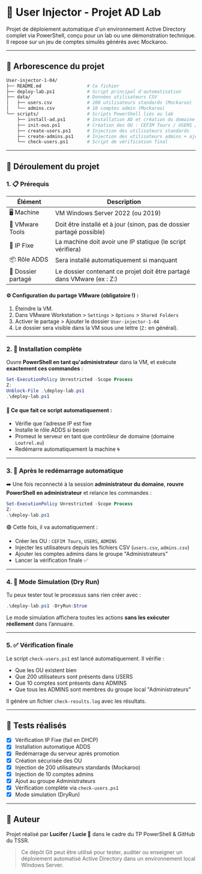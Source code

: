 # 🧠 User Injector - Projet AD Lab

Projet de déploiement automatique d'un environnement Active Directory complet via PowerShell, conçu pour un lab ou une démonstration technique. Il repose sur un jeu de comptes simulés générés avec Mockaroo.

---

## 📁 Arborescence du projet

```bash
User-injector-1-04/
├── README.md                 # Ce fichier
├── deploy-lab.ps1            # Script principal d'automatisation
├── data/                     # Données utilisateurs CSV
│   ├── users.csv             # 200 utilisateurs standards (Mockaroo)
│   └── admins.csv            # 10 comptes admin (Mockaroo)
└── scripts/                  # Scripts PowerShell liés au lab
    ├── install-ad.ps1        # Installation AD et création du domaine "Loutrel.eu"
    ├── init-ous.ps1          # Création des OU : CEFIM Tours / USERS / ADMINS
    ├── create-users.ps1      # Injection des utilisateurs standards
    ├── create-admins.ps1     # Injection des utilisateurs admins + ajout groupe "Administrateurs"
    └── check-users.ps1       # Script de vérification final
```

---

## 🚀 Déroulement du projet

### 1. 📋 Prérequis

| Élément | Description |
|--------|-------------|
| 🖥️ Machine | VM Windows Server 2022 (ou 2019) |
| 🔧 VMware Tools | Doit être installé et à jour (sinon, pas de dossier partagé possible) |
| 🔌 IP Fixe | La machine doit avoir une IP statique (le script vérifiera) |
| 📦 Rôle ADDS | Sera installé automatiquement si manquant |
| 📂 Dossier partagé | Le dossier contenant ce projet doit être partagé dans VMware (ex : Z:) |

#### ⚙️ Configuration du partage VMware (obligatoire !) :
1. Éteindre la VM.
2. Dans VMware Workstation > `Settings` > `Options` > `Shared Folders`
3. Activer le partage > Ajouter le dossier `User-injector-1-04`
4. Le dossier sera visible dans la VM sous une lettre (`Z:` en général).

---

### 2. 🚀 Installation complète

Ouvre **PowerShell en tant qu'administrateur** dans la VM, et exécute **exactement ces commandes** :

```powershell
Set-ExecutionPolicy Unrestricted -Scope Process
Z:
Unblock-File .\deploy-lab.ps1
.\deploy-lab.ps1
```

#### 🛑 Ce que fait ce script automatiquement :
- Vérifie que l’adresse IP est fixe
- Installe le rôle ADDS si besoin
- Promeut le serveur en tant que contrôleur de domaine (domaine `Loutrel.eu`)
- Redémarre automatiquement la machine 🌀

---

### 3. 🔁 Après le redémarrage automatique

➡️ Une fois reconnecté à la session **administrateur du domaine**, **rouvre PowerShell en administrateur** et relance les commandes :

```powershell
Set-ExecutionPolicy Unrestricted -Scope Process
Z:
.\deploy-lab.ps1
```

🟢 Cette fois, il va automatiquement :
- Créer les OU : `CEFIM Tours`, `USERS`, `ADMINS`
- Injecter les utilisateurs depuis les fichiers CSV (`users.csv`, `admins.csv`)
- Ajouter les comptes admins dans le groupe "Administrateurs"
- Lancer la vérification finale ✅

---

### 4. 🧪 Mode Simulation (Dry Run)

Tu peux tester tout le processus sans rien créer avec :

```powershell
.\deploy-lab.ps1 -DryRun:$true
```

Le mode simulation affichera toutes les actions **sans les exécuter réellement** dans l’annuaire.

---

### 5. ✅ Vérification finale

Le script `check-users.ps1` est lancé automatiquement. Il vérifie :
- Que les OU existent bien
- Que 200 utilisateurs sont présents dans USERS
- Que 10 comptes sont présents dans ADMINS
- Que tous les ADMINS sont membres du groupe local "Administrateurs"

Il génère un fichier `check-results.log` avec les résultats.

---

## 🧪 Tests réalisés

- [x] Vérification IP Fixe (fail en DHCP)
- [x] Installation automatique ADDS
- [x] Redémarrage du serveur après promotion
- [x] Création sécurisée des OU
- [x] Injection de 200 utilisateurs standards (Mockaroo)
- [x] Injection de 10 comptes admins
- [x] Ajout au groupe Administrateurs
- [x] Vérification complète via `check-users.ps1`
- [x] Mode simulation (DryRun)

---

## 🙋 Auteur

Projet réalisé par **Lucifer / Lucie 🦦** dans le cadre du TP PowerShell & GitHub du TSSR.

> Ce dépôt Git peut être utilisé pour tester, auditer ou enseigner un déploiement automatisé Active Directory dans un environnement local Windows Server.
